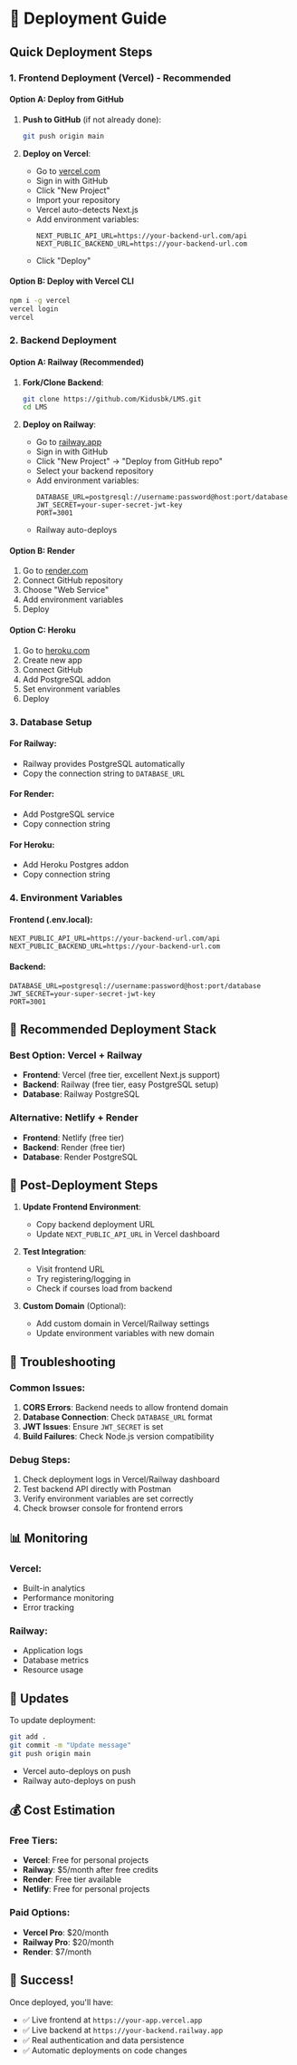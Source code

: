 # 🚀 Deployment Guide

## Quick Deployment Steps

### 1. Frontend Deployment (Vercel) - Recommended

#### Option A: Deploy from GitHub
1. **Push to GitHub** (if not already done):
   ```bash
   git push origin main
   ```

2. **Deploy on Vercel**:
   - Go to [vercel.com](https://vercel.com)
   - Sign in with GitHub
   - Click "New Project"
   - Import your repository
   - Vercel auto-detects Next.js
   - Add environment variables:
     ```
     NEXT_PUBLIC_API_URL=https://your-backend-url.com/api
     NEXT_PUBLIC_BACKEND_URL=https://your-backend-url.com
     ```
   - Click "Deploy"

#### Option B: Deploy with Vercel CLI
```bash
npm i -g vercel
vercel login
vercel
```

### 2. Backend Deployment

#### Option A: Railway (Recommended)
1. **Fork/Clone Backend**:
   ```bash
   git clone https://github.com/Kidusbk/LMS.git
   cd LMS
   ```

2. **Deploy on Railway**:
   - Go to [railway.app](https://railway.app)
   - Sign in with GitHub
   - Click "New Project" → "Deploy from GitHub repo"
   - Select your backend repository
   - Add environment variables:
     ```
     DATABASE_URL=postgresql://username:password@host:port/database
     JWT_SECRET=your-super-secret-jwt-key
     PORT=3001
     ```
   - Railway auto-deploys

#### Option B: Render
1. Go to [render.com](https://render.com)
2. Connect GitHub repository
3. Choose "Web Service"
4. Add environment variables
5. Deploy

#### Option C: Heroku
1. Go to [heroku.com](https://heroku.com)
2. Create new app
3. Connect GitHub
4. Add PostgreSQL addon
5. Set environment variables
6. Deploy

### 3. Database Setup

#### For Railway:
- Railway provides PostgreSQL automatically
- Copy the connection string to `DATABASE_URL`

#### For Render:
- Add PostgreSQL service
- Copy connection string

#### For Heroku:
- Add Heroku Postgres addon
- Copy connection string

### 4. Environment Variables

#### Frontend (.env.local):
```env
NEXT_PUBLIC_API_URL=https://your-backend-url.com/api
NEXT_PUBLIC_BACKEND_URL=https://your-backend-url.com
```

#### Backend:
```env
DATABASE_URL=postgresql://username:password@host:port/database
JWT_SECRET=your-super-secret-jwt-key
PORT=3001
```

## 🎯 Recommended Deployment Stack

### **Best Option: Vercel + Railway**
- **Frontend**: Vercel (free tier, excellent Next.js support)
- **Backend**: Railway (free tier, easy PostgreSQL setup)
- **Database**: Railway PostgreSQL

### **Alternative: Netlify + Render**
- **Frontend**: Netlify (free tier)
- **Backend**: Render (free tier)
- **Database**: Render PostgreSQL

## 🔧 Post-Deployment Steps

1. **Update Frontend Environment**:
   - Copy backend deployment URL
   - Update `NEXT_PUBLIC_API_URL` in Vercel dashboard

2. **Test Integration**:
   - Visit frontend URL
   - Try registering/logging in
   - Check if courses load from backend

3. **Custom Domain** (Optional):
   - Add custom domain in Vercel/Railway settings
   - Update environment variables with new domain

## 🐛 Troubleshooting

### Common Issues:
1. **CORS Errors**: Backend needs to allow frontend domain
2. **Database Connection**: Check `DATABASE_URL` format
3. **JWT Issues**: Ensure `JWT_SECRET` is set
4. **Build Failures**: Check Node.js version compatibility

### Debug Steps:
1. Check deployment logs in Vercel/Railway dashboard
2. Test backend API directly with Postman
3. Verify environment variables are set correctly
4. Check browser console for frontend errors

## 📊 Monitoring

### Vercel:
- Built-in analytics
- Performance monitoring
- Error tracking

### Railway:
- Application logs
- Database metrics
- Resource usage

## 🔄 Updates

To update deployment:
```bash
git add .
git commit -m "Update message"
git push origin main
```
- Vercel auto-deploys on push
- Railway auto-deploys on push

## 💰 Cost Estimation

### Free Tiers:
- **Vercel**: Free for personal projects
- **Railway**: $5/month after free credits
- **Render**: Free tier available
- **Netlify**: Free for personal projects

### Paid Options:
- **Vercel Pro**: $20/month
- **Railway Pro**: $20/month
- **Render**: $7/month

## 🎉 Success!

Once deployed, you'll have:
- ✅ Live frontend at `https://your-app.vercel.app`
- ✅ Live backend at `https://your-backend.railway.app`
- ✅ Real authentication and data persistence
- ✅ Automatic deployments on code changes

